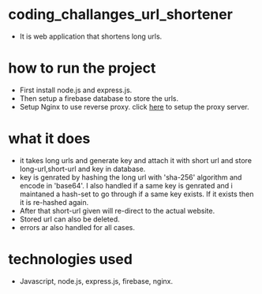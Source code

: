 # coding_challanges_url_shortener
- It is web application that shortens long urls.
# how to run the project
- First install node.js and express.js.
- Then setup a firebase database to store the urls.
- Setup Nginx to use reverse proxy. click [here](https://docs.google.com/document/d/19Cy_NqNuf83Uvbkxg93hJIyJmHhnU0cSPjrZld45jtE/edit?usp=sharing) to setup the proxy server.
# what it does
- it takes long urls and generate key and attach it with short url and store long-url,short-url and key in database.
- key is genrated by hashing the long url with 'sha-256' algorithm and encode in 'base64'. I also handled if a same key is genrated and i maintaned a hash-set to go through if a same key exists. If it exists then it is re-hashed again.
- After that short-url given will re-direct to the actual website.
- Stored url can also be deleted.
- errors ar also handled for all cases.
# technologies used
- Javascript, node.js, express.js, firebase, nginx.   